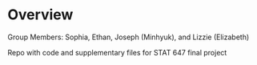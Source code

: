 # Overview

Group Members: Sophia, Ethan, Joseph (Minhyuk), and Lizzie (Elizabeth)

Repo with code and supplementary files for STAT 647 final project

